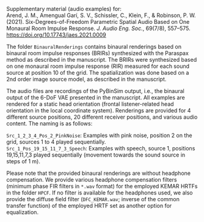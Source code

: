 Supplementary material (audio examples) for:   
Arend, J. M., Amengual Garí, S. V., Schissler, C., Klein, F., & Robinson, P. W. (2021). Six-Degrees-of-Freedom Parametric Spatial Audio Based on One Monaural Room Impulse Response. *J. Audio Eng. Soc.*, 69(7/8), 557–575. https://doi.org/10.17743/jaes.2021.0009

The folder `BinauralRenderings` contains binaural renderings based on binaural room impulse responses (BRIRs) synthesized with the Paraspax method as described in the manuscript. The BRIRs were synthesized based on one monaural room impulse response (RIR) measured for each sound source at position 10 of the grid. The spatialization was done based on a 2nd order image source model, as described in the manuscript. 

The audio files are recordings of the PyBinSim output, i.e., the binaural output of the 6-DoF VAE presented in the manuscript. All examples are rendered for a static head orientation (frontal listener-related head orientation in the local coordinate system). Renderings are provided for 4 different source positions, 20 different receiver positions, and various audio content. The naming is as follows:  

`Src_1_2_3_4_Pos_2_PinkNoise`: Examples with pink noise, position 2 on the grid, sources 1 to 4 played sequentially.  
`Src_1_Pos_19_15_11_7_3_Speech`: Examples with speech, source 1, positions 19,15,11,7,3 played sequentially (movement towards the sound source in steps of 1 m).

Please note that the provided binaural renderings are without headphone compensation. We provide various headphone compensation filters (minimum phase FIR filters in `*.wav` format) for the employed KEMAR HRTFs in the folder `HPCF`. If no filter is available for the headphones used, we also provide the diffuse field filter (`DFC_KEMAR.wav`; inverse of the common transfer function) of the employed HRTF set as another option for equalization.

